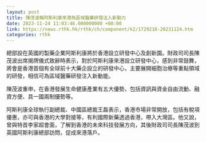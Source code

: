 ```yaml
---
layout: post
title: 陳茂波稱阿斯利康來港為區域醫藥研發注入新動力
date: 2023-11-24 11:03:46.000000000 +08:00
link: https://news.rthk.hk/rthk/ch/component/k2/1729210-20231124.htm
categories: rthk
---
```


總部設在英國的製藥企業阿斯利康將於香港設立研發中心及創新園。財政司司長陳茂波出席揭牌儀式致辭時表示，對於阿斯利康來港設立研發中心，感到非常鼓舞，將會是香港首個有全球前十大藥企設立的研發中心，主要展開細胞治療等重點領域的研發，相信可為區域醫藥研發注入新動能。

陳茂波重申，在香港發展生命健康產業有五大優勢，包括資訊與資金自由流動、融資方便、具一國兩制優勢等。

阿斯利康全球執行副總裁、中國區總裁王磊表示，香港市場非常開放，包括有稅項優惠，亦可與香港的大學對接等，有利國際新藥透過香港，帶入大灣區。他又說，曾與特首李家超會面，了解到香港的未來科技發展方向，其後財政司司長陳茂波到英國阿斯利康總部訪問，促成來港落戶。
